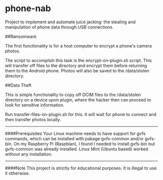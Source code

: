 # phone-nab
Project to implement and automate juice jacking: the stealing and manipulation of phone data through USB connections.

##Ransomware

The first functionality is for a host computer to encrypt a phone's camera photos.

The script to accomplish this task is the encrypt-on-plugin.sh script. This will transfer off files to the directory and encrypt them before returning them to the Android phone. Photos will also be saved to the /data/stolen directory.


##Data Theft

This is simple functionality to copy off DCIM files to the /data/stolen directory on a device upon plugin, where the hacker then can proceed to look for sensitive information.

Run transfer-files-on-plugin.sh for this. It will wait for phone to connect and then transfer photos locally.

***
####Prerequisites
Your Linux machine needs to have support for gvfs commands, which can be installed with pakage gvfs-common and/or gvfs-bin. On my Raspberry Pi (Raspbian), I found I needed to install gvfs-bin but gvfs-common was already installed. Linux Mint (Ubuntu based) worked without any installation.
***
####Note
This project is strictly for educational purposes. It is illegal to use it otherwise.
